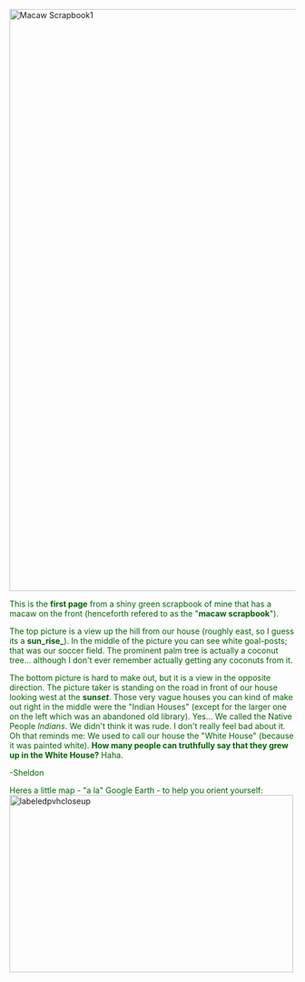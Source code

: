 <!-- 
HEY SARAH!!! THIS IS A "COMMENT", IT DOES NOT APPEAR IN THE "VIEWED" VERSION OF THIS FILE. IT IS A GOOD WAY OF LEAVING YOURSELF NOTES LIKE: "I'm not sure about this part of the text... I should come back and edit it later." GET THE IDEA?
TO WRITE A "COMMENT", AS OPPOSED TO WRITING NORMALLY, SIMPLY TYPE THE CHARACTERS "<!--", TYPE YOUR COMMENT, AND THEN TYPE "- - >" (but without the spaces) TO END THE COMMENT. ANYTHING AT ALL THAT IS IN BETWEEN "<!--" and "- - >" (without the spaces) IS CONSIDERED A COMMENT AND WILL NOT BE SHOWN IN A BROWSER.

BELOW YOU CAN SEE TWO EXAMPLES OF PICTURES I HAVE ADDED BY COPY/PASTING FROM FLICKR.

I THINK THAT IT WOULD BE A GOOD IDEA IF WE BOTH WORKED ON THE SAME DOCUMENTS BUT DIFFERENTIATED OUR INDIVIDUAL CONTRIBUTIONS SOMEHOW.... MY IDEA WAS THAT WE WILL EACH USE OUR OWN COLOR OF TEXT FOR EVERYTHING THAT WE WRITE. WE CAN ALSO SIGN WHAT WE WRITE WITH "-SHELDON" or "-SARAH" AT THE END OF IT. 

I HAVE CHOSEN "darkgreen" AS MY COLOUR, HOPEFULLY YOU DON'T MIND? TO MAKE A PIECE OF TEXT A DIFFENT COLOUR YOU HAVE TO PUT A SPECIAL "TAG" AT THE BEGINNING OF THE PIECE OF TEXT AND THEN ANOTHER "TAG" AT THE END (THE SAME IDEA AS FOR "COMMENTS"). AT THE BEGINNING OF YOUR SECTION OF TEXT WRITE <font color="yourchosencolor"> AND AT THE END WRITE </font> .... THATS ALL THERE IS TO IT. CALL ME IF YOU WANT HELP.

PS. Remember to try "f6"
-->

<a href="http://www.flickr.com/photos/91028721@N08/8261736661/" title="Macaw Scrapbook1 by Sheldonfrith, on Flickr"><img src="http://farm9.staticflickr.com/8082/8261736661_945b75f5e7_b.jpg" width="789" height="1024" alt="Macaw Scrapbook1"></a>

<font color="darkgreen">This is the **first page** from a shiny green scrapbook of mine that has a macaw on the front (henceforth refered to as the "**macaw scrapbook**"). 

The top picture is a view up the hill from our house (roughly east, so I guess its a **sun_rise_**). In the middle of the picture you can see white goal-posts; that was our soccer field. The prominent palm tree is actually a coconut tree... although I don't ever remember actually getting any coconuts from it. 

The bottom picture is hard to make out, but it is a view in the opposite direction. The picture taker is standing on the road in front of our house looking west at the **sun*set***. Those very vague houses you can kind of make out right in the middle were the "Indian Houses" (except for the larger one on the left which was an abandoned old library). Yes... We called the Native People _Indians_. We didn't think it was rude. I don't really feel bad about it. Oh that reminds me: We used to call our house the "White House" (because it was painted white). **How many people can truthfully say that they grew up in the White House?** Haha. 

-Sheldon

Heres a little map - "a la" Google Earth - to help you orient yourself:</font>
<a href="http://www.flickr.com/photos/91028721@N08/8261815409/" title="labeledpvhcloseup by Sheldonfrith, on Flickr"><img src="http://farm9.staticflickr.com/8354/8261815409_af525cf110.jpg" width="500" height="312" alt="labeledpvhcloseup"></a>